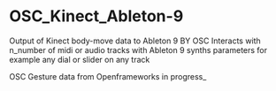# OSC_Kinect_Ableton-9
Output of Kinect body-move data to Ableton 9 BY OSC
Interacts with n_number of midi or audio tracks with Ableton 9 synths parameters
for example any dial or slider on any track

OSC Gesture data from Openframeworks in progress_
